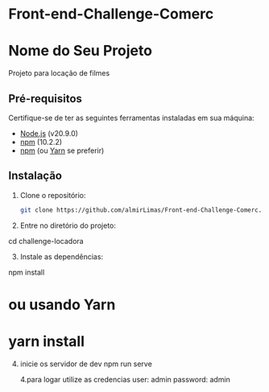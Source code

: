 # Front-end-Challenge-Comerc

# Nome do Seu Projeto

Projeto para locação de filmes

## Pré-requisitos

Certifique-se de ter as seguintes ferramentas instaladas em sua máquina:

- [Node.js](https://nodejs.org/) (v20.9.0)
- [npm](https://www.npmjs.com/) (10.2.2)
- [npm](https://www.npmjs.com/) (ou [Yarn](https://yarnpkg.com/) se preferir)

## Instalação

1. Clone o repositório:

   ```bash
   git clone https://github.com/almirLimas/Front-end-Challenge-Comerc.git
   ```

2. Entre no diretório do projeto:

cd challenge-locadora

3. Instale as dependências:

npm install

# ou usando Yarn

# yarn install

4. inicie os servidor de dev
   npm run serve

   4.para logar utilize as credencias
   user: admin
   password: admin
